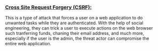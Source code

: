 <h3><u>Cross Site Request Forgery (CSRF):</u></h3>

This is a type of attack that forces a user on a web application to do unwanted tasks while they are authenticated. With the help of social engineering, they can trick a user to execute actions on the web browser such tranferring funds, chaning their email address, and much more, especially if the user is the admin, the threat actor can compromise the entire web application. 



